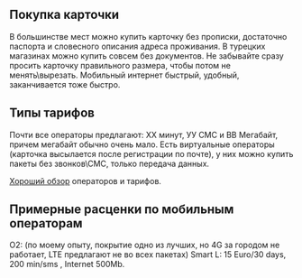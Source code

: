 ## Покупка карточки
В большинстве мест можно купить карточку без прописки, достаточно паспорта и словесного описания адреса проживания.
В турецких магазинах можно купить совсем без документов.
Не забывайте сразу просить карточку правильного размера, чтобы потом не менять\вырезать.
Мобильный интернет быстрый, удобный, заканчивается тоже быстро.

## Типы тарифов
Почти все операторы предлагают:
ХХ минут, УУ СМС и ВВ Мегабайт, причем мегабайт обычно очень мало.
Есть виртуальные операторы (карточка высылается после регистрации по почте), у них можно купить пакеты без звонков\СМС, только передача данных.

[Хороший обзор](http://prepaid-data-sim-card.wikia.com/wiki/Germany) операторов и тарифов.

## Примерные расценки по мобильным операторам
О2: (по моему опыту, покрытие одно из лучших, но 4G за городом не работает, LTE предлагают не во всех пакетах)
Smart L: 15 Euro/30 days, 200 min/sms , Internet 500Mb.
